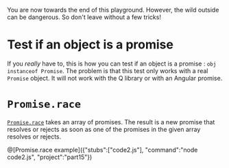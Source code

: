 You are now towards the end of this playground. However, the wild outside can be dangerous. So don't leave without a few tricks!

# Test if an object is a promise

If you *really* have to, this is how you can test if an object is a promise : `obj instanceof Promise`.
The problem is that this test only works with a real `Promise` object. It will not work with the Q library or with an Angular promise.

# `Promise.race`

[`Promise.race`](https://developer.mozilla.org/en-US/docs/Web/JavaScript/Reference/Global_Objects/Promise/race) takes an array of promises. The result is a new promise that resolves or rejects as soon as one of the promises in the given array resolves or rejects.

@[Promise.race example]({"stubs":["code2.js"], "command":"node code2.js", "project":"part15"})
